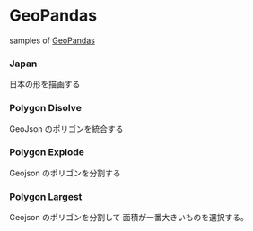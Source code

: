  GeoPandas
===============

samples of [GeoPandas](https://geopandas.org/en/stable/about.html)

### Japan

日本の形を描画する

### Polygon Disolve

GeoJson のポリゴンを統合する

### Polygon Explode

Geojson のポリゴンを分割する

### Polygon Largest

Geojson のポリゴンを分割して
面積が一番大きいものを選択する。

